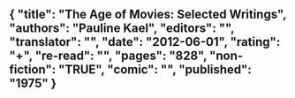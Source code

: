 {
 "title": "The Age of Movies: Selected Writings",
 "authors": "Pauline Kael",
 "editors": "",
 "translator": "",
 "date": "2012-06-01",
 "rating": "+",
 "re-read": "",
 "pages": "828",
 "non-fiction": "TRUE",
 "comic": "",
 "published": "1975"
}
---


